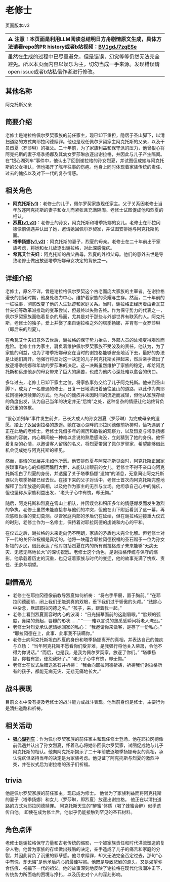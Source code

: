 # 老修士
页面版本:v3
 

| :warning: 注意！本页面是利用LLM阅读总结明日方舟剧情原文生成，具体方法请看repo的PR history或者b站视频：[BV1gdJ7zqESe](https://www.bilibili.com/video/BV1gdJ7zqESe/)         |
|:----------------------------|
| 虽然在生成的过程中已尽量避免，但是错误，幻觉等等仍然无法完全避免。所以本页面内容以娱乐为主，切勿当成一手来源。发现错误请open issue或者b站私信作者进行修改。|



## 其他名称
阿克托斯父亲
## 简要介绍
老修士是谢拉格佩尔罗契家族的前任家主，现已卸下重担，隐居于圣山脚下，以清扫道路的方式向耶拉冈德赎罪。他也是现任佩尔罗契家主阿克托斯的父亲，以及干员烈夏（罗莎琳）的祖父。二十年前，为了家族利益和保守派的压力，他曾狠心将阿克托斯的妻子塔季扬娜及其幼女罗莎琳放逐出谢拉格，并因此与儿子产生隔阂。在“银心湖列车”事件中，他认出了回到谢拉格的孙女烈夏，并试图促成她与阿克托斯的父女相认，但也揭开了陈年往事的伤疤。他身上同时体现着家族传统的责任、过去的愧疚以及对下一代的复杂情感。
## 相关角色
-   **阿克托斯([v1](../chars/extended_char_a_ke_tuo_si.md))**：老修士的儿子，佩尔罗契家族现任家主。父子关系因老修士当年放逐阿克托斯的妻子和女儿而紧张且充满隔阂。老修士试图促成他和烈夏的相认。
-   **烈夏([v1](../chars/char_194_leto.md),[v2](char_194_leto.md))**：老修士的孙女，阿克托斯和塔季扬娜的女儿。老修士在耶拉冈德像前偶遇并认出了她，邀请她回佩尔罗契家，并试图安排她与阿克托斯见面。
-   **塔季扬娜([v1](../chars/extended_char_ta_ji_yang_na.md),[v2](extended_char_ta_ji_yang_na.md))**：阿克托斯的妻子，烈夏的母亲。老修士在二十年前出于家族考虑，将她和女儿放逐出谢拉格，对此深感愧疚。
-   **希瓦艾什夫妇**：阿克托斯的岳父岳母，烈夏的外祖父母。他们的意外去世是导致老修士做出放逐塔季扬娜母女决定的背景之一。
## 详细介绍
老修士，原名不详，曾是谢拉格佩尔罗契这个古老而庞大家族的主宰者。在谢拉格漫长的封闭时期，他身处权力中心，维护着家族的荣耀与生存。然而，二十年前的一桩往事，彻底改变了他的人生轨迹和家庭关系。当时，谢拉格正经历着由希瓦艾什夫妇等改革派推动的变革尝试，但最终以失败告终。作为保守势力的代表之一，佩尔罗契家族面临着复杂的局面，尤其是对于那些与外部世界有联系的人。阿克托斯，老修士的独子，爱上并娶了来自谢拉格之外的塔季扬娜，并育有一女罗莎琳（即后来的烈夏）。

在希瓦艾什夫妇意外去世后，谢拉格的保守势力抬头，外部人员的处境变得艰难而危险。老修士作为家主，肩负着维护佩尔罗契家族不受波及的责任。他认为，为了家族的利益，也为了塔季扬娜母女在当时的谢拉格能够安全地活下去，最好的办法是让她们离开。他强行将反对这一决定的儿子阿克托斯关押起来，然后亲手做出了放逐塔季扬娜和年幼的罗莎琳的决定。这一决断虽然维护了家族的稳定，却给阿克托斯和远走他乡的母女带来了巨大的痛苦，也成为他内心深处难以愈合的伤口。

多年过去，老修士已卸下家主之位，将家族事务交给了儿子阿克托斯。他来到圣山脚下，成为了一名普通的修士，日复一日地清扫着通往圣山的道路，以此作为向耶拉冈德神灵赎罪的方式。他内心的愧疚并未因时间的流逝而减轻，但他从家族存续的角度出发，认为自己当年的决定并无“后悔”之处，这种复杂的情感让他始终背负着沉重的包袱。

“银心湖列车”事件发生前夕，已长大成人的孙女烈夏（罗莎琳）为完成母亲的遗愿，踏上了返回谢拉格的旅途。她在银心湖畔的耶拉冈德像前祈祷时，恰巧遇到了正在此地的老修士。老修士凭借多年的阅历和敏锐的观察力，以及烈夏与塔季扬娜相似的容貌，内心瞬间被一种难以言说的熟悉感淹没，立刻猜到了她的身份。他怀着复杂的心情，以邀请客人留宿的名义，将烈夏带回了佩尔罗契家，希望能够借此机会促成她与阿克托斯的相见。

然而，事情的发展并未如他所愿。他安排烈夏与阿克托斯见面时，阿克托斯正因家族琐事和内心的抑郁而酩酊大醉，未能认出眼前的女儿。老修士不得不亲口向阿克托斯坦白了烈夏的身份，并透露了关于塔季扬娜“遗物”的消息，无意间让阿克托斯误以为塔季扬娜已经去世。在接下来的父子对话中，老修士首次向阿克托斯完整地解释了当年放逐的真相，以及他作为家主的无奈与立场。他坦承自己心中的愧疚，但也坚称从家族利益出发，“老头子心中有愧，却无悔。”

随后，阿克托斯和烈夏在雪山上相认，并因误会和积压多年的情感爆发而发生激烈的争执。老修士虽然未能直接参与他们的冲突，但他在山下附近看到了这一幕，再次感叹世事的变幻莫测。尽管家庭内部的矛盾仍在延续，但在谢拉格迎接重大仪式的时刻，老修士作为一名修士，保持着对耶拉冈德的虔诚和内心的平和。

在仪式之后，谢拉格的未来走向仍不明朗，家族的矛盾也未完全化解。但老修士对下一代的关怀和祝福是真切的。他将一块蕴含耶拉冈德祝福的圣石赠予一位为孙女祈福的乡民，借此表达了他对包括烈夏在内的所有谢拉格孩子未来能够“无病无灾、无悲无痛地长大”的深切祝愿。老修士这个角色，是谢拉格传统与保守的缩影，他承载着历史的沉重，也见证着家族与时代的变迁，他的故事充满了愧疚、责任、无奈与期望。
## 剧情高光
- 老修士在耶拉冈德像前教导烈夏如何祈祷：
“将右手平展，置于胸前。”
“在耶拉冈德面前，闭上我们无能洞真的双眼，垂下我们过于骄傲的头颅。”
“祛除心中杂念，默颂耶拉冈德之名。”
“孩子，来，跟着我一起。”
- 老修士看到烈夏面容时内心的波澜：
“日光描摹面前的这副眉眼。”
“脸颊的弧度，鼻梁的耸起，唇瓣的形状......”
“——难以言说的熟悉感瞬间将老人淹没。”
- 老修士对烈夏承认邀请她回家的私心：
“我邀请你来做客，是存了一份私心。”
“耶拉冈德在上，此事、此事我不该瞒你。”
- 老修士向阿克托斯坦白烈夏的身份和塔季扬娜离开的真相，并表达自己的愧疚与立场：
“当年阿克托斯不愿看你们受非难，是我强行将他关入柴房，令他不得为你说话。”
“而后，也是我，是我为佩尔罗契家，放逐了你们。”
“塔季扬娜，你若有怨，便怨我好了。”
“老头子心中有愧，却无悔。”
- 老修士在仪式后赠送圣石并祈祷：
“我会向耶拉冈德祈祷，祈祷我们谢拉格所有的孩子，都能无病无灾、无悲无痛地长大。”
## 战斗表现
目前文本中没有提及老修士的战斗能力或战斗表现。他当前身份是修士，主要行为是清扫道路和祈祷。
## 相关活动
-   **[银心湖列车](../stories/act30side.md)**：作为佩尔罗契家族的前任家主和现任修士登场。他在耶拉冈德像前偶遇并认出了孙女烈夏，怀着私心将她带回佩尔罗契家，试图促成她与儿子阿克托斯的相认。他向阿克托斯揭示了二十年前放逐塔季扬娜母女的真相，承认愧疚但坚持当年的决定是为家族考虑。他见证了阿克托斯与烈夏的激烈冲突，并在仪式后为谢拉格的孩子们祈福。
## trivia
他是佩尔罗契家族的前任家主，现已成为修士。
他曾为了家族利益而将阿克托斯的妻子（塔季扬娜）和女儿（罗莎琳，即烈夏）放逐出谢拉格。
他正在以清扫道路的方式为耶拉冈德赎罪。
阿克托斯天生的“醉蜜”体质（喝了蜂蜜会醉）似乎遗传自他。
即使在成为修士后，他似乎仍能接触到罕见的圣石材料。
## 角色点评
老修士是谢拉格保守力量和古老传统的缩影，一个被家族责任和时代洪流塑造的复杂人物。他曾为家族的存续做出残酷的决定，亲手造成了儿子的痛苦和家庭的分裂，并因此背负了沉重的罪孽感。他寻求赎罪，却又无法完全否定过去，那句“心中有愧，却无悔”是他矛盾内心的最佳写照。他既是导致悲剧的源头，又是渴望弥合伤痕、祝福下一代的祖父。他的故事深刻地反映了谢拉格在现代化浪潮冲击下，传统势力所面临的困境与挣扎，以及历史对个人的深刻影响。